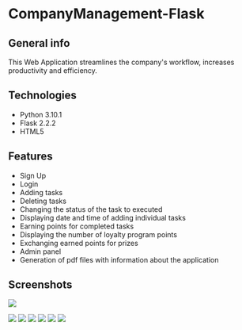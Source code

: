 # CompanyManagement-Flask

## General info
This Web Application streamlines the company's workflow, increases productivity and efficiency.

## Technologies
* Python 3.10.1
* Flask 2.2.2
* HTML5

## Features
* Sign Up
* Login
* Adding tasks
* Deleting tasks
* Changing the status of the task to executed
* Displaying date and time of adding individual tasks
* Earning points for completed tasks
* Displaying the number of loyalty program points
* Exchanging earned points for prizes
* Admin panel
* Generation of pdf files with information about the application
  
## Screenshots

![](https://i.ibb.co/hVFzB6f/uiflask.jpg)

![](https://i.ibb.co/mthnBkx/uiflask2.jpg)
![](https://i.postimg.cc/nz9CXWnY/loylatyflaskk.jpg)
![](https://i.ibb.co/mqnP5v1/noweabout.jpg)
![](https://i.ibb.co/t4vFpgw/signupflask.jpg)
![](https://i.ibb.co/Wthg2v9/loginflask.jpg)
![](https://i.ibb.co/zSkdQT2/adminflask.jpg)
